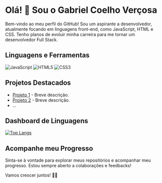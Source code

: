 # Olá! 👋 Sou o Gabriel Coelho Verçosa

Bem-vindo ao meu perfil do GitHub! Sou um aspirante a desenvolvedor, atualmente focando em linguagens front-end, como JavaScript, HTML e CSS. Tenho planos de evoluir minha carreira para me tornar um desenvolvedor Full Stack.

## Linguagens e Ferramentas

![JavaScript](https://img.shields.io/badge/JavaScript-F7DF1E?style=for-the-badge&logo=javascript&logoColor=black)
![HTML5](https://img.shields.io/badge/HTML5-E34F26?style=for-the-badge&logo=html5&logoColor=white)
![CSS3](https://img.shields.io/badge/CSS3-1572B6?style=for-the-badge&logo=css3&logoColor=white)

## Projetos Destacados

- [Projeto 1](link_do_projeto_1) - Breve descrição.
- [Projeto 2](link_do_projeto_2) - Breve descrição.
- ...

## Dashboard de Linguagens

[![Top Langs](https://github-readme-stats.vercel.app/api/top-langs/?Gabrielvercosa&layout=compact)](https://github.com/gabrielvercosa)

## Acompanhe meu Progresso

Sinta-se à vontade para explorar meus repositórios e acompanhar meu progresso. Estou sempre aberto a colaborações e feedbacks!

Vamos crescer juntos! 🚀✨

